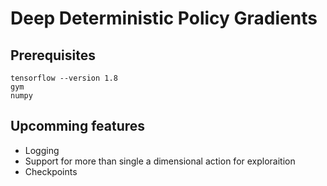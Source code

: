 # Deep Deterministic Policy Gradients

## Prerequisites

```
tensorflow --version 1.8
gym
numpy
```

## Upcomming features

* Logging
* Support for more than single a dimensional action for exploraition
* Checkpoints
